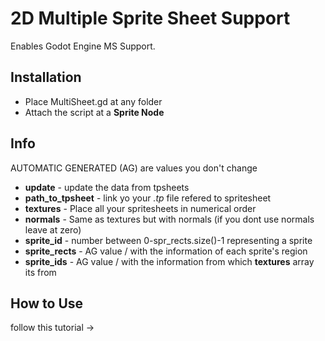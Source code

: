 # 2D Multiple Sprite Sheet Support

Enables Godot Engine MS Support.

## Installation
* Place MultiSheet.gd at any folder
* Attach the script at a **Sprite Node**

## Info
AUTOMATIC GENERATED (AG) are values you don't change

* **update** - update the data from tpsheets
* **path_to_tpsheet** - link yo your *.tp* file refered to spritesheet
* **textures** - Place all your spritesheets in numerical order
* **normals** - Same as textures but with normals (if you dont use normals leave at zero)
* **sprite_id** - number between 0-spr_rects.size()-1 representing a sprite
* **sprite_rects** - AG value / with the information of each sprite's region
* **sprite_ids** - AG value / with the information from which **textures** array its from

## How to Use
follow this tutorial -> 
